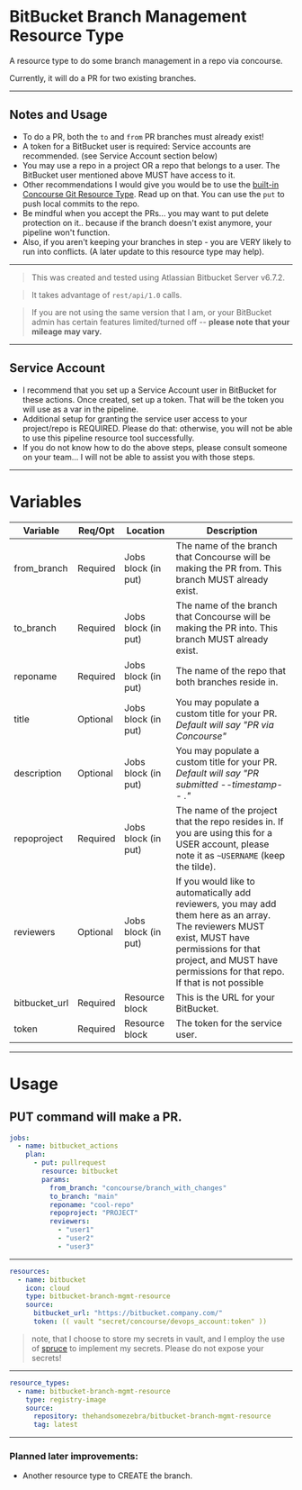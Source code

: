 # BitBucket Branch Management Resource Type

A resource type to do some branch management in a repo via concourse.

Currently, it will do a PR for two existing branches.

---

## Notes and Usage

- To do a PR, both the `to` and `from` PR branches must already exist!
- A token for a BitBucket user is required: Service accounts are recommended. (see Service Account section below)
- You may use a repo in a project OR a repo that belongs to a user. The BitBucket user mentioned above MUST have access to it.
- Other recommendations I would give you would be to use the [built-in Concourse Git Resource Type](https://github.com/concourse/git-resource).  Read up on that.  You can use the `put` to push local commits to the repo.
- Be mindful when you accept the PRs... you may want to put delete protection on it.. because if the branch doesn't exist anymore, your pipeline won't function.
- Also, if you aren't keeping your branches in step - you are VERY likely to run into conflicts. (A later update to this resource type may help).

---
> This was created and tested using Atlassian Bitbucket Server v6.7.2. 

> It takes advantage of `rest/api/1.0` calls.

> If you are not using the same version that I am, or your BitBucket admin has certain features limited/turned off -- **please note that your mileage may vary.**
---

## Service Account

- I recommend that you set up a Service Account user in BitBucket for these actions. Once created, set up a token. That will be the token you will use as a var in the pipeline.
- Additional setup for granting the service user access to your project/repo is REQUIRED. Please do that: otherwise, you will not be able to use this pipeline resource tool successfully.
- If you do not know how to do the above steps, please consult someone on your team... I will not be able to assist you with those steps.

---

# Variables

| Variable         | Req/Opt  | Location            | Description                                                                                                                                                                                                             |
| ---------------- | -------- | ------------------- | ----------------------------------------------------------------------------------------------------------------------------------------------------------------------------------------------------------------------- |
| from_branch | Required | Jobs block (in put) | The name of the branch that Concourse will be making the PR from. This branch MUST already exist.                                                                                                                        |
| to_branch    | Required | Jobs block (in put) | The name of the branch that Concourse will be making the PR into. This branch MUST already exist.                                                                                                                       |
| reponame         | Required | Jobs block (in put) | The name of the repo that both branches reside in.                                                                                                                                                                      |
| title            | Optional | Jobs block (in put) | You may populate a custom title for your PR. _Default will say "PR via Concourse"_                                                                                                                                      |
| description      | Optional | Jobs block (in put) | You may populate a custom title for your PR. _Default will say "PR submitted --timestamp-- ."_                                                                                                                            |
| repoproject      | Required | Jobs block (in put) | The name of the project that the repo resides in. If you are using this for a USER account, please note it as `~USERNAME` (keep the tilde).                                                                             |
| reviewers        | Optional | Jobs block (in put) | If you would like to automatically add reviewers, you may add them here as an array. The reviewers MUST exist, MUST have permissions for that project, and MUST have permissions for that repo. If that is not possible |
| bitbucket_url    | Required | Resource block      | This is the URL for your BitBucket.                                                                                                                                                                                     |
| token            | Required | Resource block      | The token for the service user.                                                                                                                                                                                         |

---

# Usage

## PUT command will make a PR.

```yml
jobs:
  - name: bitbucket_actions
    plan:
      - put: pullrequest
        resource: bitbucket
        params:
          from_branch: "concourse/branch_with_changes"
          to_branch: "main"
          reponame: "cool-repo"
          repoproject: "PROJECT"
          reviewers:
            - "user1"
            - "user2"
            - "user3"
```

---

```yml
resources:
  - name: bitbucket
    icon: cloud
    type: bitbucket-branch-mgmt-resource
    source:
      bitbucket_url: "https://bitbucket.company.com/"
      token: (( vault "secret/concourse/devops_account:token" ))
```

> note, that I choose to store my secrets in vault, and I employ the use of [spruce](https://github.com/geofffranks/spruce) to implement my secrets. Please do not expose your secrets!

---

```yml
resource_types:
  - name: bitbucket-branch-mgmt-resource
    type: registry-image
    source:
      repository: thehandsomezebra/bitbucket-branch-mgmt-resource
      tag: latest
```

---

### Planned later improvements:

- Another resource type to CREATE the branch.
